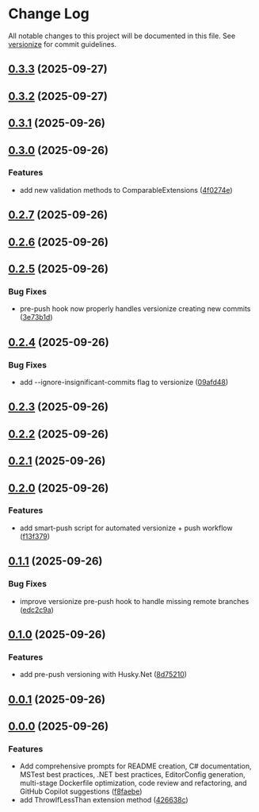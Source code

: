 # Change Log

All notable changes to this project will be documented in this file. See [versionize](https://github.com/versionize/versionize) for commit guidelines.

<a name="0.3.3"></a>
## [0.3.3](https://www.github.com/jlbarreda/dev-elf/releases/tag/v0.3.3) (2025-09-27)

<a name="0.3.2"></a>
## [0.3.2](https://www.github.com/jlbarreda/dev-elf/releases/tag/v0.3.2) (2025-09-27)

<a name="0.3.1"></a>
## [0.3.1](https://www.github.com/jlbarreda/dev-elf/releases/tag/v0.3.1) (2025-09-26)

<a name="0.3.0"></a>
## [0.3.0](https://www.github.com/jlbarreda/dev-elf/releases/tag/v0.3.0) (2025-09-26)

### Features

* add new validation methods to ComparableExtensions ([4f0274e](https://www.github.com/jlbarreda/dev-elf/commit/4f0274e8b2189d5dcf26a63e2774050f0a09e7da))

<a name="0.2.7"></a>
## [0.2.7](https://www.github.com/jlbarreda/dev-elf/releases/tag/v0.2.7) (2025-09-26)

<a name="0.2.6"></a>
## [0.2.6](https://www.github.com/jlbarreda/dev-elf/releases/tag/v0.2.6) (2025-09-26)

<a name="0.2.5"></a>
## [0.2.5](https://www.github.com/jlbarreda/dev-elf/releases/tag/v0.2.5) (2025-09-26)

### Bug Fixes

* pre-push hook now properly handles versionize creating new commits ([3e73b1d](https://www.github.com/jlbarreda/dev-elf/commit/3e73b1db872a6b56ef55f65bfe1931cabc99eb54))

<a name="0.2.4"></a>
## [0.2.4](https://www.github.com/jlbarreda/dev-elf/releases/tag/v0.2.4) (2025-09-26)

### Bug Fixes

* add --ignore-insignificant-commits flag to versionize ([09afd48](https://www.github.com/jlbarreda/dev-elf/commit/09afd484c065660acd69fb94fb595224706aa636))

<a name="0.2.3"></a>
## [0.2.3](https://www.github.com/jlbarreda/dev-elf/releases/tag/v0.2.3) (2025-09-26)

<a name="0.2.2"></a>
## [0.2.2](https://www.github.com/jlbarreda/dev-elf/releases/tag/v0.2.2) (2025-09-26)

<a name="0.2.1"></a>
## [0.2.1](https://www.github.com/jlbarreda/dev-elf/releases/tag/v0.2.1) (2025-09-26)

<a name="0.2.0"></a>
## [0.2.0](https://www.github.com/jlbarreda/dev-elf/releases/tag/v0.2.0) (2025-09-26)

### Features

* add smart-push script for automated versionize + push workflow ([f13f379](https://www.github.com/jlbarreda/dev-elf/commit/f13f379a740240789ec50d55d8288e95eba9ecd6))

<a name="0.1.1"></a>
## [0.1.1](https://www.github.com/jlbarreda/dev-elf/releases/tag/v0.1.1) (2025-09-26)

### Bug Fixes

* improve versionize pre-push hook to handle missing remote branches ([edc2c9a](https://www.github.com/jlbarreda/dev-elf/commit/edc2c9a1293df750c9905e2b564ee9d0f420007f))

<a name="0.1.0"></a>
## [0.1.0](https://www.github.com/jlbarreda/dev-elf/releases/tag/v0.1.0) (2025-09-26)

### Features

* add pre-push versioning with Husky.Net ([8d75210](https://www.github.com/jlbarreda/dev-elf/commit/8d752102b0ce0cb161dba5a8e6fa361c27a41210))

<a name="0.0.1"></a>
## [0.0.1](https://www.github.com/jlbarreda/dev-elf/releases/tag/v0.0.1) (2025-09-26)

<a name="0.0.0"></a>
## [0.0.0](https://www.github.com/jlbarreda/dev-elf/releases/tag/v0.0.0) (2025-09-26)

### Features

* Add comprehensive prompts for README creation, C# documentation, MSTest best practices, .NET best practices, EditorConfig generation, multi-stage Dockerfile optimization, code review and refactoring, and GitHub Copilot suggestions ([f8faebe](https://www.github.com/jlbarreda/dev-elf/commit/f8faebe0f3bb08c5588b846cdea6fef7287d716d))
* add ThrowIfLessThan<T> extension method ([426638c](https://www.github.com/jlbarreda/dev-elf/commit/426638c458a73d5ce9742676fe8cd49cabdb8153))

